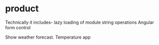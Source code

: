 # product

Technically it includes-
lazy loading of module
string operations
Angular form control

Show weather forecast.
Temperature app










